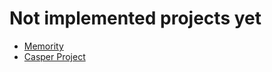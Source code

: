 # Not implemented projects yet

- [Memority](https://memority.io/)
- [Casper Project](https://casperproject.io/)